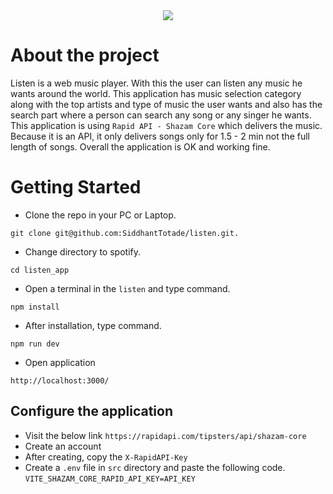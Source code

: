 <div align="center" >
  <img src="https://github.com/SiddhantTotade/spotify/blob/main/app_images/listen_logo.png" />
</div>

# About the project

Listen is a web music player. With this the user can listen any music he wants around the world. This application has music selection category along with the top artists and type of music the user wants and also has the search part where a person can search any song or any singer he wants. This application is using `Rapid API - Shazam Core` which delivers the music. Because it is an API, it only delivers songs only for 1.5 - 2 min not the full length of songs. Overall the application is OK and working fine.

# Getting Started
+ Clone the repo in your PC or Laptop.
```shell
git clone git@github.com:SiddhantTotade/listen.git.
```
+ Change directory to spotify.
```shell
cd listen_app
```
+ Open a terminal in the `listen` and type command.
```shell
npm install
```
+ After installation, type command.
```shell
npm run dev
```
+ Open application
```shell
http://localhost:3000/
```

## Configure the application
+ Visit the below link `https://rapidapi.com/tipsters/api/shazam-core`
+ Create an account
+ After creating, copy the `X-RapidAPI-Key`
+ Create a `.env` file in `src` directory and paste the following code.
`VITE_SHAZAM_CORE_RAPID_API_KEY=API_KEY`
